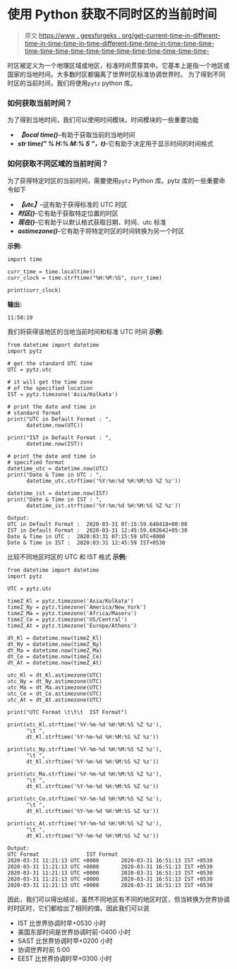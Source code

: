 # 使用 Python 获取不同时区的当前时间

> 原文:[https://www . geesforgeks . org/get-current-time-in-different-time-in-time-time-in-time-different-time-time-in-time-time-time-time-time-time-time-time-time-time-time-time-time-time-time-](https://www.geeksforgeeks.org/get-current-time-in-different-timezone-using-python/)

时区被定义为一个地理区域或地区，标准时间贯穿其中。它基本上是指一个地区或国家的当地时间。大多数时区都偏离了世界时区标准协调世界时。
为了得到不同时区的当前时间，我们将使用`pytz` python 库。

### 如何获取当前时间？

为了得到当地时间，我们可以使用时间模块。时间模块的一些重要功能

*   ***【local time()***–有助于获取当前的当地时间
*   ***str time(" % H:% M:% S "，t)***–它有助于决定用于显示时间的时间格式

### 如何获取不同区域的当前时间？

为了获得特定时区的当前时间，需要使用`pytz` Python 库。pytz 库的一些重要命令如下

*   ***【utc】***–这有助于获得标准的 UTC 时区
*   ***时区()***–它有助于获取特定位置的时区
*   ***现在()***–它有助于以默认格式获取日期、时间、utc 标准
*   ***astimezone()***–它有助于将特定时区的时间转换为另一个时区

**示例:**

```
import time

curr_time = time.localtime()
curr_clock = time.strftime("%H:%M:%S", curr_time)

print(curr_clock)
```

**输出:**

```
11:58:19

```

我们将获得该地区的当地当前时间和标准 UTC 时间
**示例:**

```
from datetime import datetime
import pytz

# get the standard UTC time 
UTC = pytz.utc

# it will get the time zone 
# of the specified location
IST = pytz.timezone('Asia/Kolkata')

# print the date and time in
# standard format
print("UTC in Default Format : ", 
      datetime.now(UTC))

print("IST in Default Format : ", 
      datetime.now(IST))

# print the date and time in 
# specified format
datetime_utc = datetime.now(UTC)
print("Date & Time in UTC : ",
      datetime_utc.strftime('%Y:%m:%d %H:%M:%S %Z %z'))

datetime_ist = datetime.now(IST)
print("Date & Time in IST : ", 
      datetime_ist.strftime('%Y:%m:%d %H:%M:%S %Z %z'))
```

```
Output:
UTC in Default Format :  2020-03-31 07:15:59.640418+00:00
IST in Default Format :  2020-03-31 12:45:59.692642+05:30
Date & Time in UTC :  2020:03:31 07:15:59 UTC+0000
Date & Time in IST :  2020:03:31 12:45:59 IST+0530

```

比较不同地区时区的 UTC 和 IST 格式
**示例:**

```
from datetime import datetime
import pytz

UTC = pytz.utc

timeZ_Kl = pytz.timezone('Asia/Kolkata') 
timeZ_Ny = pytz.timezone('America/New_York')
timeZ_Ma = pytz.timezone('Africa/Maseru')
timeZ_Ce = pytz.timezone('US/Central')
timeZ_At = pytz.timezone('Europe/Athens')

dt_Kl = datetime.now(timeZ_Kl)
dt_Ny = datetime.now(timeZ_Ny)
dt_Ma = datetime.now(timeZ_Ma)
dt_Ce = datetime.now(timeZ_Ce)
dt_At = datetime.now(timeZ_At)

utc_Kl = dt_Kl.astimezone(UTC)
utc_Ny = dt_Ny.astimezone(UTC)
utc_Ma = dt_Ma.astimezone(UTC)
utc_Ce = dt_Ce.astimezone(UTC)
utc_At = dt_At.astimezone(UTC)

print("UTC Format \t\t\t  IST Format")

print(utc_Kl.strftime('%Y-%m-%d %H:%M:%S %Z %z'),
      "\t ",
      dt_Kl.strftime('%Y-%m-%d %H:%M:%S %Z %z'))

print(utc_Ny.strftime('%Y-%m-%d %H:%M:%S %Z %z'),
      "\t ",
      dt_Kl.strftime('%Y-%m-%d %H:%M:%S %Z %z'))

print(utc_Ma.strftime('%Y-%m-%d %H:%M:%S %Z %z'),
      "\t ",
      dt_Kl.strftime('%Y-%m-%d %H:%M:%S %Z %z'))

print(utc_Ce.strftime('%Y-%m-%d %H:%M:%S %Z %z'),
      "\t ",
      dt_Kl.strftime('%Y-%m-%d %H:%M:%S %Z %z'))

print(utc_At.strftime('%Y-%m-%d %H:%M:%S %Z %z'),
      "\t ",
      dt_Kl.strftime('%Y-%m-%d %H:%M:%S %Z %z'))
```

```
Output:
UTC Format               IST Format
2020-03-31 11:21:13 UTC +0000       2020-03-31 16:51:13 IST +0530
2020-03-31 11:21:13 UTC +0000       2020-03-31 16:51:13 IST +0530
2020-03-31 11:21:13 UTC +0000       2020-03-31 16:51:13 IST +0530
2020-03-31 11:21:13 UTC +0000       2020-03-31 16:51:13 IST +0530
2020-03-31 11:21:13 UTC +0000       2020-03-31 16:51:13 IST +0530

```

因此，我们可以得出结论，虽然不同地区有不同的地区时区，但当转换为世界协调时时区时，它们都给出了相同的值。因此我们可以说

*   IST 比世界协调时早+0530 小时
*   美国东部时间是世界协调时前-0400 小时
*   SAST 比世界协调时早+0200 小时
*   协调世界时前 5:00
*   EEST 比世界协调时早+0300 小时